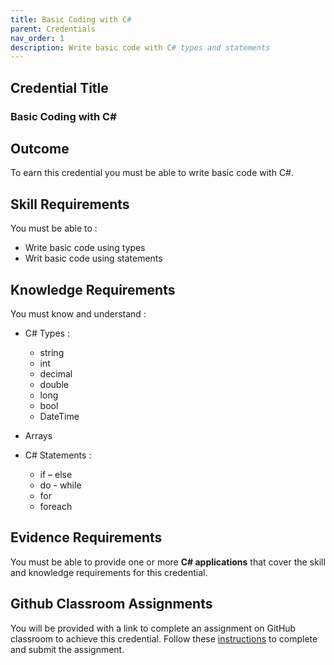 ```yaml
---
title: Basic Coding with C#
parent: Credentials
nav_order: 1
description: Write basic code with C# types and statements
---
```


## Credential Title
### Basic Coding with C#

## Outcome
To earn this credential you must be able to write basic code with C#.

## Skill Requirements
You must be able to :
- Write basic code using types
- Writ basic code using statements

## Knowledge Requirements
You must know and understand :
- C# Types :
    - string
    - int
    - decimal
    - double
    - long
    - bool
    - DateTime

- Arrays

- C# Statements :
    - if – else
    - do - while
    - for
    - foreach


## Evidence Requirements
You must be able to provide one or more **C# applications** that cover the skill and knowledge requirements for this credential.

## Github Classroom Assignments
You will be provided with a link to complete an assignment on GitHub classroom to achieve this credential. Follow these [instructions](./github-classroom) to complete and submit the assignment.